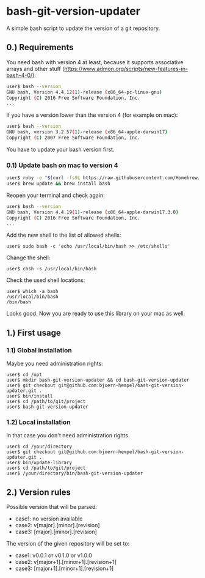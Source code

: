# bash-git-version-updater

A simple bash script to update the version of a git repository.

## 0.) Requirements

You need bash with version 4 at least, because it supports associative arrays and other stuff (https://www.admon.org/scripts/new-features-in-bash-4-0/):

```bash
user$ bash --version
GNU bash, Version 4.4.12(1)-release (x86_64-pc-linux-gnu)
Copyright (C) 2016 Free Software Foundation, Inc.
...
```

If you have a version lower than the version 4 (for example on mac):

```bash
user$ bash --version
GNU bash, version 3.2.57(1)-release (x86_64-apple-darwin17)
Copyright (C) 2007 Free Software Foundation, Inc.
```

You have to update your bash version first.

### 0.1) Update bash on mac to version 4

```bash
user$ ruby -e "$(curl -fsSL https://raw.githubusercontent.com/Homebrew/install/master/install)"
user$ brew update && brew install bash
```

Reopen your terminal and check again:

```bash
user$ bash --version
GNU bash, Version 4.4.19(1)-release (x86_64-apple-darwin17.3.0)
Copyright (C) 2016 Free Software Foundation, Inc.
...
```

Add the new shell to the list of allowed shells:

```
user$ sudo bash -c 'echo /usr/local/bin/bash >> /etc/shells'
```

Change the shell:

```
user$ chsh -s /usr/local/bin/bash
```

Check the used shell locations:

```
user$ which -a bash
/usr/local/bin/bash
/bin/bash
```

Looks good. Now you are ready to use this library on your mac as well.

## 1.) First usage

### 1.1) Global installation

Maybe you need administration rights:

```
user$ cd /opt
user$ mkdir bash-git-version-updater && cd bash-git-version-updater
user$ git checkout git@github.com:bjoern-hempel/bash-git-version-updater.git .
user$ bin/install
user$ cd /path/to/git/project
user$ bash-git-version-updater
```

### 1.2) Local installation

In that case you don't need administration rights.

```
user$ cd /your/directory
user$ git checkout git@github.com:bjoern-hempel/bash-git-version-updater.git .
user$ bin/update-library
user$ cd /path/to/git/project
user$ /your/directory/bin/bash-git-version-updater
```

## 2.) Version rules

Possible version that will be parsed:

* case1: no version available
* case2: v[major].[minor].[revision]
* case3: [major].[minor].[revision]

The version of the given repository will be set to:

* case1: v0.0.1 or v0.1.0 or v1.0.0 
* case2: v[major+1].[minor+1].[revision+1]
* case3: [major+1].[minor+1].[revision+1]
